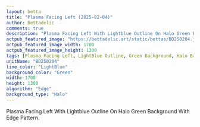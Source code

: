 ```yaml
---
layout: betta
title: "Plasma Facing Left (2025-02-04)"
author: Bettadelic
comments: true
description: "Plasma Facing Left With Lightblue Outline On Halo Green Background With Edge Pattern."
actpub_featured_image: "https://bettadelic.art/static/bettas/BD250204.jpg"
actpub_featured_image_width: 1700
actpub_featured_image_height: 1300
tags: [Plasma Facing Left, LightBlue Outline, Green Background, Halo Background Pattern, Edge Pattern, February 2025]
unitName: "BD250204"
line_color: "LightBlue"
background_color: "Green"
width: 1700
height: 1300
algorithm: "Edge"
background_type: "Halo"
---
```


Plasma Facing Left With Lightblue Outline On Halo Green Background With Edge Pattern.
